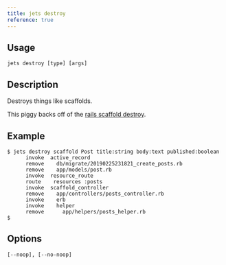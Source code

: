 ```yaml
---
title: jets destroy
reference: true
---
```


## Usage

    jets destroy [type] [args]

## Description

Destroys things like scaffolds.

This piggy backs off of the [rails scaffold destroy](https://guides.rubyonrails.org/command_line.html#rails-destroy).

## Example

    $ jets destroy scaffold Post title:string body:text published:boolean
          invoke  active_record
          remove    db/migrate/20190225231821_create_posts.rb
          remove    app/models/post.rb
          invoke  resource_route
          route    resources :posts
          invoke  scaffold_controller
          remove    app/controllers/posts_controller.rb
          invoke    erb
          invoke    helper
          remove      app/helpers/posts_helper.rb
    $

## Options

```
[--noop], [--no-noop]
```
